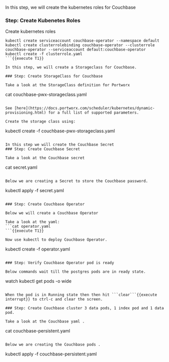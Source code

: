 In this step, we will create the kubernetes roles for Couchbase

### Step: Create Kubenetes Roles

Create kubernetes roles
```
kubectl create serviceaccount couchbase-operator --namespace default
kubectl create clusterrolebinding couchbase-operator --clusterrole couchbase-operator --serviceaccount default:couchbase-operator
kubectl create -f clusterrole.yaml
```{{execute T1}}

In this step, we will create a Storageclass for Couchbase.

### Step: Create StorageClass for Couchbase

Take a look at the StorageClass definition for Portworx
```
cat couchbase-pwx-storageclass.yaml
```{{execute T1}}

See [here](https://docs.portworx.com/scheduler/kubernetes/dynamic-provisioning.html) for a full list of supported parameters.
  
Create the storage class using:
```
kubectl create -f couchbase-pwx-storageclass.yaml
```{{execute T1}}

In this step we will create the Couchbase Secret
### Step: Create Couchbase Secret

Take a look at the Couchbase secret
```
cat secret.yaml
```{{execute T1}}

Below we are creating a Secret to store the Couchbase password.
```
kubectl  apply -f secret.yaml
```{{execute T1}}

### Step: Create Couchbase Operator

Below we will create a Couchbase Operator

Take a look at the yaml:
```cat operator.yaml
```{{execute T1}}

Now use kubectl to deploy Couchbase Operator.
```
kubectl create -f operator.yaml
```{{execute T1}}

### Step: Verify Couchbase Operator pod is ready

Below commands wait till the postgres pods are in ready state.
```
watch kubectl get pods  -o wide
```{{execute T1}}

When the pod is in Running state then then hit ```clear```{{execute interrupt}} to ctrl-c and clear the screen.

### Step: Create Couchbase cluster 3 data pods, 1 index pod and 1 data pod.

Take a look at the Couchbase yaml .
```
cat couchbase-persistent.yaml
```{{execute T1}}

Below we are creating the Couchbase pods .
```
kubectl  apply -f couchbase-persistent.yaml
```{{execute T1}}



